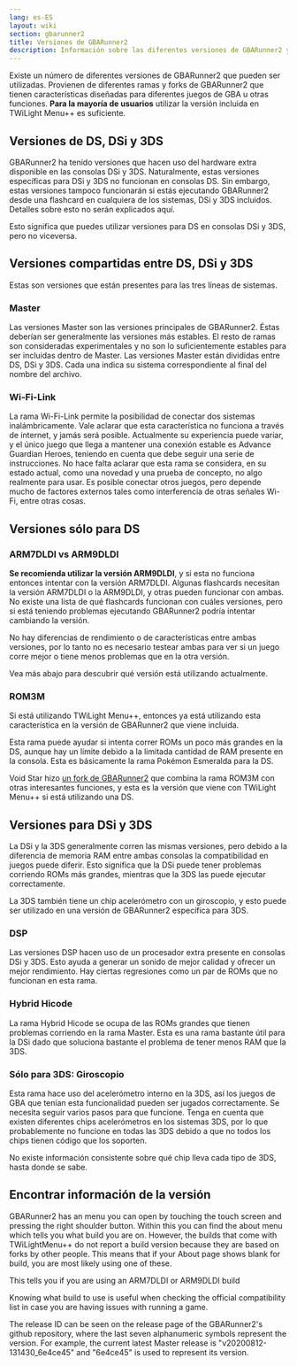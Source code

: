 ```yaml
---
lang: es-ES
layout: wiki
section: gbarunner2
title: Versiones de GBARunner2
description: Información sobre las diferentes versiones de GBARunner2 y sus usos
---
```



Existe un número de diferentes versiones de GBARunner2 que pueden ser utilizadas. Provienen de diferentes ramas y forks de GBARunner2 que tienen características diseñadas para diferentes juegos de GBA u otras funciones. **Para la mayoría de usuarios** utilizar la versión incluida en TWiLight Menu++ es suficiente.

## Versiones de DS, DSi y 3DS

GBARunner2 ha tenido versiones que hacen uso del hardware extra disponible en las consolas DSi y 3DS. Naturalmente, estas versiones específicas para DSi y 3DS no funcionan en consolas DS. Sin embargo, estas versiones tampoco funcionarán si estás ejecutando GBARunner2 desde una flashcard en cualquiera de los sistemas, DSi y 3DS incluidos. Detalles sobre esto no serán explicados aquí.

Esto significa que puedes utilizar versiones para DS en consolas DSi y 3DS, pero no viceversa.

## Versiones compartidas entre DS, DSi y 3DS

Estas son versiones que están presentes para las tres líneas de sistemas.

### Master

Las versiones Master son las versiones principales de GBARunner2. Éstas deberían ser generalmente las versiones más estables. El resto de ramas son consideradas experimentales y no son lo suficientemente estables para ser incluidas dentro de Master. Las versiones Master están divididas entre DS, DSi y 3DS. Cada una indica su sistema correspondiente al final del nombre del archivo.

### Wi-Fi-Link

La rama Wi-Fi-Link permite la posibilidad de conectar dos sistemas inalámbricamente. Vale aclarar que esta característica no funciona a través de internet, y jamás será posible. Actualmente su experiencia puede variar, y el único juego que llega a mantener una conexión estable es Advance Guardian Heroes, teniendo en cuenta que debe seguir una serie de instrucciones. No hace falta aclarar que esta rama se considera, en su estado actual, como una novedad y una prueba de concepto, no algo realmente para usar. Es posible conectar otros juegos, pero depende mucho de factores externos tales como interferencia de otras señales Wi-Fi, entre otras cosas.

## Versiones sólo para DS

### ARM7DLDI vs ARM9DLDI

**Se recomienda utilizar la versión ARM9DLDI**, y si esta no funciona entonces intentar con la versión ARM7DLDI. Algunas flashcards necesitan la versión ARM7DLDI o la ARM9DLDI, y otras pueden funcionar con ambas. No existe una lista de qué flashcards funcionan con cuáles versiones, pero si está teniendo problemas ejecutando GBARunner2 podría intentar cambiando la versión.

No hay diferencias de rendimiento o de características entre ambas versiones, por lo tanto no es necesario testear ambas para ver si un juego corre mejor o tiene menos problemas que en la otra versión.

Vea más abajo para descubrir qué versión está utilizando actualmente.

### ROM3M

Si está utilizando TWiLight Menu++, entonces ya está utilizando esta característica en la versión de GBARunner2 que viene incluida.

Esta rama puede ayudar si intenta correr ROMs un poco más grandes en la DS, aunque hay un límite debido a la limitada cantidad de RAM presente en la consola. Esta es básicamente la rama Pokémon Esmeralda para la DS.

Void Star hizo [un fork de GBARunner2](https://github.com/unresolvedsymbol/GBARunner2-DSL-Enhanced/releases) que combina la rama ROM3M con otras interesantes funciones, y esta es la versión que viene con TWiLight Menu++ si está utilizando una DS.

## Versiones para DSi y 3DS

La DSi y la 3DS generalmente corren las mismas versiones, pero debido a la diferencia de memoria RAM entre ambas consolas la compatibilidad en juegos puede diferir. Esto significa que la DSi puede tener problemas corriendo ROMs más grandes, mientras que la 3DS las puede ejecutar correctamente.

La 3DS también tiene un chip acelerómetro con un giroscopio, y esto puede ser utilizado en una versión de GBARunner2 específica para 3DS.

### DSP

Las versiones DSP hacen uso de un procesador extra presente en consolas DSi y 3DS. Esto ayuda a generar un sonido de mejor calidad y ofrecer un mejor rendimiento. Hay ciertas regresiones como un par de ROMs que no funcionan en esta rama.

### Hybrid Hicode

La rama Hybrid Hicode se ocupa de las ROMs grandes que tienen problemas corriendo en la rama Master. Esta es una rama bastante útil para la DSi dado que soluciona bastante el problema de tener menos RAM que la 3DS.

### Sólo para 3DS: Giroscopio

Esta rama hace uso del acelerómetro interno en la 3DS, así los juegos de GBA que tenían esta funcionalidad pueden ser jugados correctamente. Se necesita seguir varios pasos para que funcione. Tenga en cuenta que existen diferentes chips acelerómetros en los sistemas 3DS, por lo que probablemente no funcione en todas las 3DS debido a que no todos los chips tienen código que los soporten.

No existe información consistente sobre qué chip lleva cada tipo de 3DS, hasta donde se sabe.

## Encontrar información de la versión

GBARunner2 has an menu you can open by touching the touch screen and pressing the right shoulder button. Within this you can find the about menu which tells you what build you are on. However, the builds that come with TWiLightMenu++ do not report a build version because they are based on forks by other people. This means that if your About page shows blank for build, you are most likely using one of these.

This tells you if you are using an ARM7DLDI or ARM9DLDI build

Knowing what build to use is useful when checking the official compatibility list in case you are having issues with running a game.

The release ID can be seen on the release page of the GBARunner2's github repository, where the last seven alphanumeric symbols represent the version. For example, the current latest Master release is "v20200812-131430_6e4ce45" and "6e4ce45" is used to represent its version.
